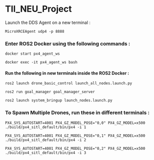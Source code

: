 # TII_NEU_Project

Launch the DDS Agent on a new terminal : 

`MicroXRCEAgent udp4 -p 8888`

### Enter ROS2 Docker using the following commands : 

`docker start px4_agent_ws`

`docker exec -it px4_agent_ws bash`

#### Run the following in new terminals inside the ROS2 Docker :

`ros2 launch drone_basic_control launch_all_nodes.launch.py`

`ros2 run goal_manager goal_manager_server`

`ros2 launch system_bringup launch_nodes.launch.py `

### To Spawn Multiple Drones, run these in different terminals : 

`PX4_SYS_AUTOSTART=4001 PX4_GZ_MODEL_POSE="0,0" PX4_GZ_MODEL=x500 ./build/px4_sitl_default/bin/px4 -i 1`

`PX4_SYS_AUTOSTART=4001 PX4_GZ_MODEL_POSE="0,1" PX4_GZ_MODEL=x500 ./build/px4_sitl_default/bin/px4 -i 2`

`PX4_SYS_AUTOSTART=4001 PX4_GZ_MODEL_POSE="0,2" PX4_GZ_MODEL=x500 ./build/px4_sitl_default/bin/px4 -i 3`



